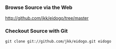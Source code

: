### Browse Source via the Web ###

http://github.com/jkk/eidogo/tree/master

### Checkout Source with Git ###

`git clone git://github.com/jkk/eidogo.git eidogo`